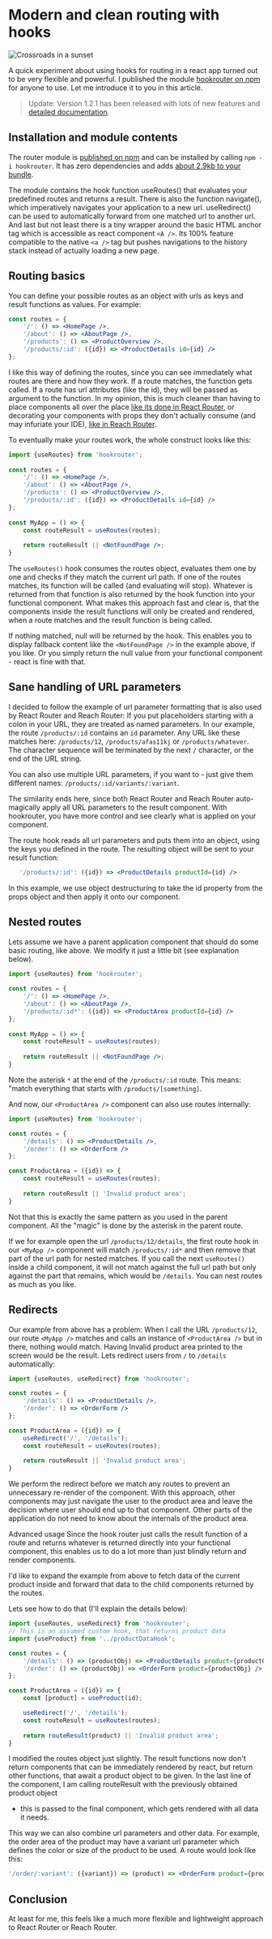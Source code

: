 # Modern and clean routing with hooks

![Crossroads in a sunset](./header.jpg)

A quick experiment about using hooks for routing in a react app turned out to be
very flexible and powerful. I published the module [hookrouter on npm](https://www.npmjs.com/package/hookrouter) for anyone
to use. Let me introduce it to you in this article.

> Update:  Version 1.2.1  has been released with lots of new features and [detailed documentation](https://github.com/Paratron/hookrouter/blob/master/src-docs/pages/en/README.md).

## Installation and module contents
The router module is [published on npm](https://www.npmjs.com/package/hookrouter) 
and can be installed by calling `npm -i hookrouter`. It has zero dependencies and
adds [about 2.9kb to your bundle](https://bundlephobia.com/result?p=hookrouter@1.0.0-beta).

The module contains the hook function useRoutes()  that evaluates your
predefined routes and returns a result. There is also the function navigate(),
which imperatively navigates your application to a new url. useRedirect()  can
be used to automatically forward from one matched url to another url. And last
but not least there is a tiny wrapper around the basic HTML anchor tag which is
accessible as react component `<A />`. Its 100% feature compatible to the native 
`<a />` tag but pushes navigations to the history stack instead of actually
loading a new page.

## Routing basics
You can define your possible routes as an object with urls as keys and result
functions as values. For example: 

```jsx harmony
const routes = {
    '/': () => <HomePage />,
    '/about': () => <AboutPage />,
    '/products': () => <ProductOverview />,
    '/products/:id': ({id}) => <ProductDetails id={id} />
};
```

I like this way of defining the routes, since you can see immediately what
routes are there and how they work. If a route matches, the function gets
called. If a route has url attributes (like the id), they will be passed as
argument to the function. In my opinion, this is much cleaner than having to
place <Route />  components all over the place [like its done in React Router](https://reacttraining.com/react-router/web/example/basic),
or decorating your components with props they don't actually consume (and may infuriate your IDE),
[like in Reach Router](https://reach.tech/router/example/basic).

To eventually make your routes work, the whole construct looks like this:

```jsx harmony
import {useRoutes} from 'hookrouter';
 
const routes = {
    '/': () => <HomePage />,
    '/about': () => <AboutPage />,
    '/products': () => <ProductOverview />,
    '/products/:id': ({id}) => <ProductDetails id={id} />
};
    
const MyApp = () => {
    const routeResult = useRoutes(routes);
    
    return routeResult || <NotFoundPage />;
}
```

The `useRoutes()` hook consumes the routes object, evaluates them one by one and
checks if they match the current url path. If one of the routes matches, its
function will be called (and evaluating will stop). Whatever is returned from
that function is also returned by the hook function into your functional
component. What makes this approach fast and clear is, that the components
inside the result functions will only be created and rendered, when a route
matches and the result function is being called.

If nothing matched, null  will be returned by the hook. This enables you to
display fallback content like the `<NotFoundPage />`  in the example above, if you
like. Or you simply return the null  value from your functional component -
react is fine with that.

## Sane handling of URL parameters
I decided to follow the example of url parameter formatting that is also used by
React Router and Reach Router: If you put placeholders starting with a colon in
your URL, they are treated as named parameters. In our example, the route 
`/products/:id` contains an `id` parameter. Any URL like these matches here: 
`/products/12`, `/products/afas11kj` or `/products/whatever`. The character sequence
will be terminated by the next `/` character, or the end of the URL string.

You can also use multiple URL parameters, if you want to - just give them
different names: `/products/:id/variants/:variant`.

The similarity ends here, since both React Router and Reach Router auto-magically
apply all URL parameters to the result component. With hookrouter, you have more
control and see clearly what is applied on your component.

The route hook reads all url parameters and puts them into an object, using the
keys you defined in the route. The resulting object will be sent to your result
function:

```jsx harmony
   '/products/:id': ({id}) => <ProductDetails productId={id} />
```

In this example, we use object destructuring to take the id  property from the
props object and then apply it onto our component.

## Nested routes
Lets assume we have a parent application component that should do some basic
routing, like above. We modify it just a little bit (see explanation below).

```jsx harmony
import {useRoutes} from 'hookrouter';
 
const routes = {
    '/': () => <HomePage />,
    '/about': () => <AboutPage />,
    '/products/:id*': ({id}) => <ProductArea productId={id} />
};
    
const MyApp = () => {
    const routeResult = useRoutes(routes);
    
    return routeResult || <NotFoundPage />;
}
```

Note the asterisk `*` at the end of the `/products/:id`  route. This means: "match
everything that starts with `/products/[something]`.

And now, our `<ProductArea />` component can also use routes internally:

```jsx harmony
import {useRoutes} from 'hookrouter';

const routes = {
    '/details': () => <ProductDetails />,
    '/order': () => <OrderForm />
};

const ProductArea = ({id}) => {
    const routeResult = useRoutes(routes);
    
    return routeResult || 'Invalid product area';
}
```

Not that this is exactly the same pattern as you used in the parent component.
All the "magic" is done by the asterisk in the parent route. 

If we for example open the url `/products/12/details`, the first route hook in our
 `<MyApp />` component will match `/products/:id*` and then remove that part of
the url path for nested matches. If you call the next `useRoutes()` inside a
child component, it will not match against the full url path but only against
the part that remains, which would be `/details`. You can nest routes as much as
you like.

## Redirects
Our example from above has a problem: When I call the URL `/products/12`, our
route `<MyApp />` matches and calls an instance of `<ProductArea />` but in
there, nothing would match. Having Invalid product area  printed to the screen
would be the result. Lets redirect users from `/` to `/details` automatically:

```jsx harmony
import {useRoutes, useRedirect} from 'hookrouter';

const routes = {
    '/details': () => <ProductDetails />,
    '/order': () => <OrderForm />
};

const ProductArea = ({id}) => {
    useRedirect('/', '/details');
    const routeResult = useRoutes(routes);
    
    return routeResult || 'Invalid product area';
}
```

We perform the redirect before we match any routes to prevent an unnecessary
re-render of the <ProductArea />  component. With this approach, other
components may just navigate the user to the product area and leave the decision
where user should end up to that component. Other parts of the application do
not need to know about the internals of the product area.

Advanced usage
Since the hook router just calls the result function of a route and returns
whatever is returned directly into your functional component, this enables us to
do a lot more than just blindly return and render components. 

I'd like to expand the example from above to fetch data of the current product
inside <ProductArea>  and forward that data to the child components returned by
the routes.

Lets see how to do that (I'll explain the details below):

```jsx
import {useRoutes, useRedirect} from 'hookrouter';
// This is an assumed custom hook, that returns product data
import {useProduct} from '../productDataHook';

const routes = {
    '/details': () => (productObj) => <ProductDetails product={productObj} />,
    '/order': () => (productObj) => <OrderForm product={productObj} />
};

const ProductArea = ({id}) => {
    const [product] = useProduct(id);

    useRedirect('/', '/details');
    const routeResult = useRoutes(routes);
    
    return routeResult(product) || 'Invalid product area';
}
```

I modified the routes  object just slightly. The result functions now don't
return components that can be immediately rendered by react, but return other
functions, that await a product  object to be given. In the last line of the
component, I am calling routeResult  with the previously obtained product object
- this is passed to the final component, which gets rendered with all data it
needs.

This way we can also combine url parameters and other data. For example, the
order area of the product may have a variant  url parameter which defines the
color or size of the product to be used. A route would look like this:

```jsx
'/order/:variant': ({variant}) => (product) => <OrderForm product={product} variant={variant} />
```

## Conclusion

At least for me, this feels like a much more flexible and lightweight approach
to React Router or Reach Router.
